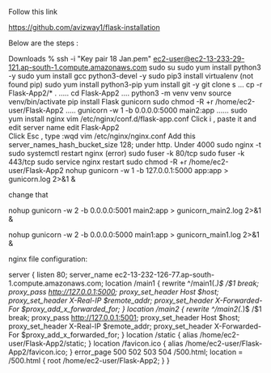 Follow this link

https://github.com/avizway1/flask-installation


Below are the steps : 

Downloads % ssh -i "Key pair 18 Jan.pem" ec2-user@ec2-13-233-29-121.ap-south-1.compute.amazonaws.com
sudo su
sudo yum install python3 -y
sudo yum install gcc python3-devel -y
sudo pip3 install virtualenv  (not found pip)
sudo yum install python3-pip
yum install git -y
git clone s    ...
cp -r Flask-App2/* .             …..
cd Flask-App2   ….
python3 -m venv venv
source venv/bin/activate
pip install Flask gunicorn
sudo chmod -R +r /home/ec2-user/Flask-App2    …..
gunicorn -w 1 -b 0.0.0.0:5000 main2:app   ……
 sudo yum install nginx
vim /etc/nginx/conf.d/flask-app.conf
Click i   ,  paste it and edit server name     edit Flask-App2    
Click Esc  , type  :wqd
vim /etc/nginx/nginx.conf
Add this server_names_hash_bucket_size 128; under http.   Under  4000
sudo nginx -t
sudo systemctl restart nginx      (error)
 sudo fuser -k 80/tcp
sudo fuser -k 443/tcp
sudo service nginx restart
sudo chmod -R +r /home/ec2-user/Flask-App2
nohup gunicorn -w 1 -b 127.0.0.1:5000 app:app > gunicorn.log 2>&1 &         

 change that

nohup gunicorn -w 2 -b 0.0.0.0:5001 main2:app > gunicorn_main2.log 2>&1 &

nohup gunicorn -w 2 -b 0.0.0.0:5000 main1:app > gunicorn_main1.log 2>&1 &


nginx file configuration:



server {
    listen 80;
    server_name ec2-13-232-126-77.ap-south-1.compute.amazonaws.com;
    location /main1 {
            rewrite ^/main1(.*)$ /$1 break;
        proxy_pass http://127.0.0.1:5000;
        proxy_set_header Host $host;
        proxy_set_header X-Real-IP $remote_addr;
        proxy_set_header X-Forwarded-For $proxy_add_x_forwarded_for;
    }
    location /main2 {
            rewrite ^/main2(.*)$ /$1 break;
        proxy_pass http://127.0.0.1:5001;
        proxy_set_header Host $host;
        proxy_set_header X-Real-IP $remote_addr;
        proxy_set_header X-Forwarded-For $proxy_add_x_forwarded_for;
    }
    location /static {
        alias /home/ec2-user/Flask-App2/static;
    }
    location /favicon.ico {
        alias /home/ec2-user/Flask-App2/favicon.ico;
    }
error_page 500 502 503 504 /500.html;
    location = /500.html {
        root /home/ec2-user/Flask-App2;
    }
}

